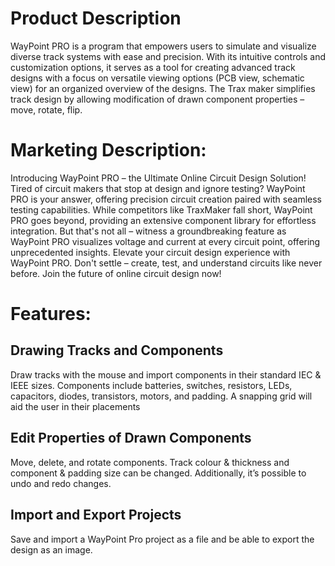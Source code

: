 # Product Description 
WayPoint PRO is a program that empowers users to simulate and visualize diverse track systems with ease and precision. With its intuitive controls and customization options, it serves as a tool for creating advanced track designs with a focus on versatile viewing options (PCB view, schematic view) for an organized overview of the designs. The Trax maker simplifies track design by allowing modification of drawn component properties – move, rotate, flip. 
# Marketing Description:
Introducing WayPoint PRO – the Ultimate Online Circuit Design Solution! Tired of circuit makers that stop at design and ignore testing? WayPoint PRO is your answer, offering precision circuit creation paired with seamless testing capabilities. While competitors like TraxMaker fall short, WayPoint PRO goes beyond, providing an extensive component library for effortless integration. But that's not all – witness a groundbreaking feature as WayPoint PRO visualizes voltage and current at every circuit point, offering unprecedented insights. Elevate your circuit design experience with WayPoint PRO. Don't settle – create, test, and understand circuits like never before. Join the future of online circuit design now!
# Features:
## Drawing Tracks and Components
Draw tracks with the mouse and import components in their standard IEC & IEEE sizes. Components include batteries, switches, resistors, LEDs, capacitors, diodes, transistors, motors, and padding. A snapping grid will aid the user in their placements
## Edit Properties of Drawn Components
Move, delete, and rotate components. Track colour & thickness and component & padding size can be changed. Additionally, it’s possible to undo and redo changes.
## Import and Export Projects
Save and import a WayPoint Pro project as a file and be able to export the design as an image.
